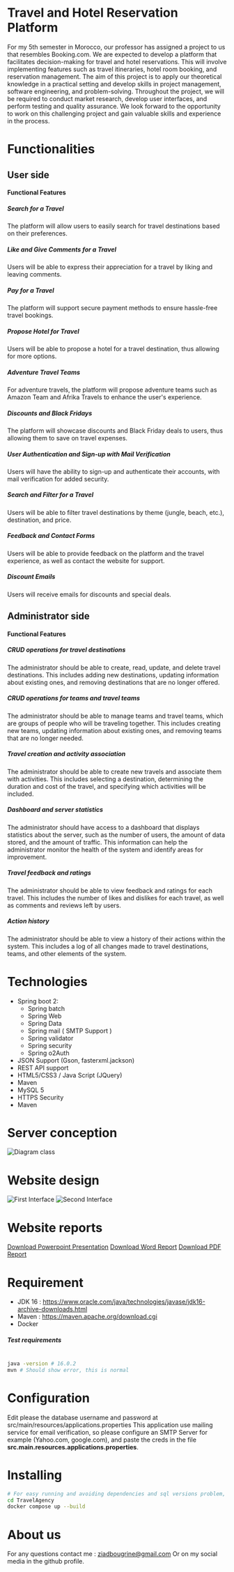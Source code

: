 # Travel and Hotel Reservation Platform
For my 5th semester in Morocco, our professor has assigned a project to us that resembles Booking.com. We are expected to develop a platform that facilitates decision-making for travel and hotel reservations. This will involve implementing features such as travel itineraries, hotel room booking, and reservation management. The aim of this project is to apply our theoretical knowledge in a practical setting and develop skills in project management, software engineering, and problem-solving. Throughout the project, we will be required to conduct market research, develop user interfaces, and perform testing and quality assurance. We look forward to the opportunity to work on this challenging project and gain valuable skills and experience in the process.
# Functionalities
## User side
#### Functional Features
##### Search for a Travel 
The platform will allow users to easily search for travel destinations based on their preferences.
##### Like and Give Comments for a Travel
Users will be able to express their appreciation for a travel by liking and leaving comments.
##### Pay for a Travel
The platform will support secure payment methods to ensure hassle-free travel bookings.

##### Propose Hotel for Travel
Users will be able to propose a hotel for a travel destination, thus allowing for more options.

##### Adventure Travel Teams
For adventure travels, the platform will propose adventure teams such as Amazon Team and Afrika Travels to enhance the user's experience.

##### Discounts and Black Fridays
The platform will showcase discounts and Black Friday deals to users, thus allowing them to save on travel expenses.

##### User Authentication and Sign-up with Mail Verification
Users will have the ability to sign-up and authenticate their accounts, with mail verification for added security.

##### Search and Filter for a Travel
Users will be able to filter travel destinations by theme (jungle, beach, etc.), destination, and price.

##### Feedback and Contact Forms
Users will be able to provide feedback on the platform and the travel experience, as well as contact the website for support.

##### Discount Emails
Users will receive emails for discounts and special deals.

## Administrator side
#### Functional Features
##### CRUD operations for travel destinations
The administrator should be able to create, read, update, and delete travel destinations. This includes adding new destinations, updating information about existing ones, and removing destinations that are no longer offered.
##### CRUD operations for teams and travel teams 
The administrator should be able to manage teams and travel teams, which are groups of people who will be traveling together. This includes creating new teams, updating information about existing ones, and removing teams that are no longer needed.
##### Travel creation and activity association
The administrator should be able to create new travels and associate them with activities. This includes selecting a destination, determining the duration and cost of the travel, and specifying which activities will be included.
##### Dashboard and server statistics
The administrator should have access to a dashboard that displays statistics about the server, such as the number of users, the amount of data stored, and the amount of traffic. This information can help the administrator monitor the health of the system and identify areas for improvement.
##### Travel feedback and ratings
The administrator should be able to view feedback and ratings for each travel. This includes the number of likes and dislikes for each travel, as well as comments and reviews left by users.
##### Action history
The administrator should be able to view a history of their actions within the system. This includes a log of all changes made to travel destinations, teams, and other elements of the system.
# Technologies
- Spring boot 2:
    - Spring batch
    - Spring Web
    - Spring Data
    - Spring mail ( SMTP Support )
    - Spring validator
    - Spring security
    - Spring o2Auth
- JSON Support (Gson, fasterxml.jackson)
- REST API support
- HTML5/CSS3 / Java Script (JQuery)
- Maven
- MySQL 5
- HTTPS Security
- Maven

# Server conception
![Diagram class](images/conceptionpicture.png)
# Website design
![First Interface](images/firstInterface.png)
![Second Interface](images/secondinterface.png)

# Website reports
[Download Powerpoint Presentation](reports/PresentationAgenceVoyage.pptx)
[Download Word Report](reports/Rapport.docx)
[Download PDF Report](reports/Rapport.pdf)
# Requirement
- JDK 16 : https://www.oracle.com/java/technologies/javase/jdk16-archive-downloads.html
- Maven : https://maven.apache.org/download.cgi
- Docker

##### Test requirements
#
```sh
java -version # 16.0.2
mvn # Should show error, this is normal
```
# Configuration
Edit please the database username and password at src/main/resources/applications.properties
This application use mailing service for email verification, so please configure an SMTP Server for example (Yahoo.com, google.com), and paste the creds in the file **src.main.resources.applications.properties**.

# Installing
```sh
# For easy running and avoiding dependencies and sql versions problem, please use docker and following image building
cd TravelAgency
docker compose up --build
```

# About us
For any questions contact me : ziadbougrine@gmail.com
Or on my social media in the github profile.